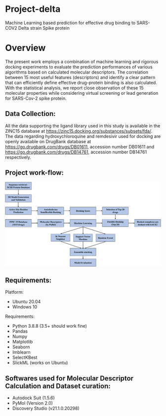 # Project-delta
Machine Learning based prediction for effective drug binding to SARS-COV2 Delta strain Spike protein

# Overview
The present work employs a combination of machine learning and rigorous docking experiments to evaluate the prediction performances of various algorithms based on calculated molecular descriptors. The correlation between 15 most useful features (descriptors) and identify a clear pattern that can efficiently define effective drug-protein binding is also calculated. With the statistical analysis, we report close observation of these 15 molecular properties while considering virtual screening or lead generation for SARS-Cov-2 spike protein.

## Data Collection:
All the data supporting the ligand library used in this study is available in the ZINC15 database at https://zinc15.docking.org/substances/subsets/fda/. The data regarding hydroxychloroquine and remdesivir used for docking are openly available on DrugBank database at https://go.drugbank.com/drugs/DB01611, accession number DB01611 and https://go.drugbank.com/drugs/DB14761, accession number DB14761 respectively.

## Project work-flow:
<img src="Flow_chart/Flow_chart_diagram.png" width="1000" >

## Requirements:

Platform: 
  * Ubuntu 20.04
  * Windows 10

Requirements: 
  * Python 3.8.8 (3.5+ should work fine)
  * Pandas
  * Numpy
  * Matplotlib
  * Seaborn
  * Imblearn
  * SelectKBest
  * SlickML (works on Ubuntu)

## Softwares used for Molecular Descriptor Calculation and Dataset curation:
  * Autodock Suit (1.5.6)
  * PyMol (Version 2.0)
  * Discovery Studio (v21.1.0.20298)
